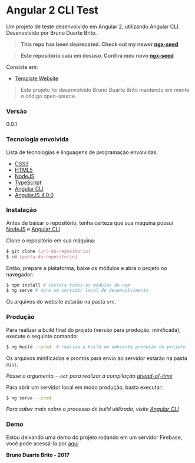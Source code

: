 # Angular 2 CLI Test

Um projeto de teste desenvolvido em Angular 2, utilizando Angular CLI. Desenvolvido por Bruno Duarte Brito.

> **This repo has been deprecated. Check out my newer [ngx-seed](https://github.com/brunodb3/ngx-seed)**

> **Este repositório caiu em desuso. Confira meu novo [ngx-seed](https://github.com/brunodb3/ngx-seed)**

Consiste em:

  * [Template Website](https://github.com/brunodb3/angular2-starter)

> Este projeto foi desenvolvido Bruno Duarte Brito mantendo em mente o código open-source.

### Versão
0.0.1

### Tecnologia envolvida

Lista de tecnologias e linguagens de programação envolvidas:

* [CSS3](http://www.w3schools.com/css/css3_intro.asp)
* [HTML5](http://www.w3schools.com/html/html5_intro.asp)
* [NodeJS](https://nodejs.org)
* [TypeScript](https://www.typescriptlang.org/)
* [Angular CLI](https://cli.angular.io/)
* [AngularJS 4.0.0](https://angular.io/)

### Instalação

Antes de baixar o repositório, tenha certeza que sua máquina possui [NodeJS](https://nodejs.org/en/) e [Angular CLI](https://cli.angular.io/)

Clone o repositório em sua máquina:

```sh
$ git clone [url-do-repositorio]
$ cd [pasta-do-repositorio]
```

Então, prepare a plataforma, baixe os módulos e abra o projeto no navegador:

```sh
$ npm install # instala todos os módulos do npm
$ ng serve # abre um servidor local de desenvolvimento
```

Os arquivos do website estarão na pasta ```src```.

### Produção

Para realizar a build final do projeto (versão para produção, minificada), execute o seguinte comando:

```sh
$ ng build --prod  # realiza a build em ambiente produção do projeto
```


Os arquivos minificados e prontos para envio ao servidor estarão na pasta ```dist```.

*Passe o argumento ```--aot``` para realizar a compilação [ahead-of-time](https://angular.io/docs/ts/latest/cookbook/aot-compiler.html)*

Para abrir um servidor local em modo produção, basta executar:

```sh
$ ng serve --prod
```

*Para saber mais sobre o processo de build utilizado, visite [Angular CLI](https://cli.angular.io/)*

### Demo

Estou deixando uma demo do projeto rodando em um servidor Firebase, você pode acessá-la por [aqui](https://angular2-starter-6867f.firebaseapp.com/)

**Bruno Duarte Brito - 2017**

